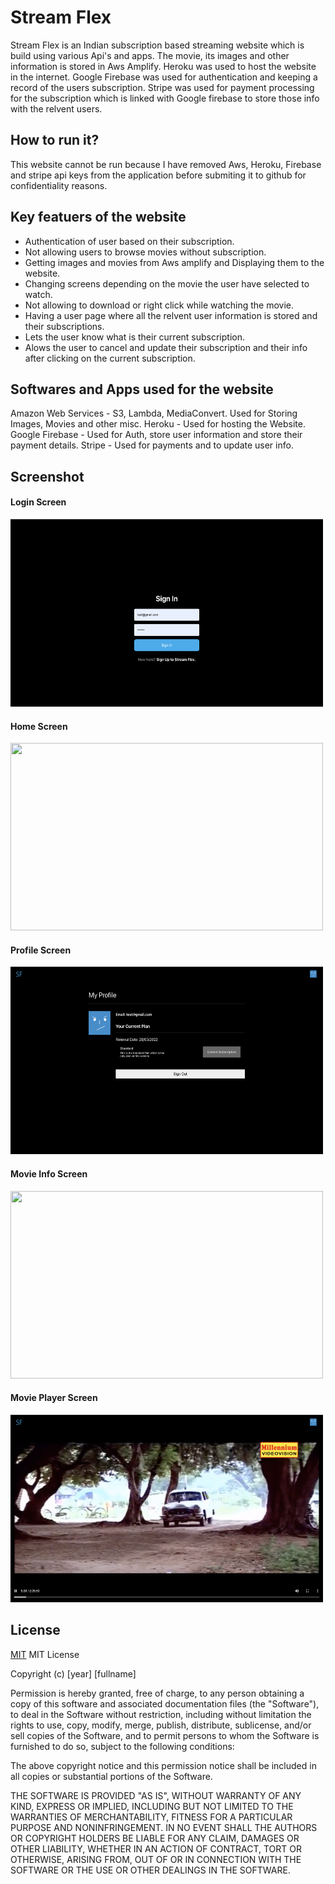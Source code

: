 # Stream Flex
Stream Flex is an Indian subscription based streaming website which is build using various Api's and apps. The movie, its images and other information is stored in Aws Amplify. Heroku was used to host the website in the internet. Google Firebase was used for authentication and keeping a record of the users subscription. Stripe was used for payment processing for the subscription which is linked with Google firebase to store those info with the relvent users. 

## How to run it?
This website cannot be run because I have removed Aws, Heroku, Firebase and stripe api keys from the application before submiting it to github for confidentiality reasons. 

## Key featuers of the website
- Authentication of user based on their subscription. 
- Not allowing users to browse movies without subscription.
- Getting images and movies from Aws amplify and Displaying them to the website.
- Changing screens depending on the movie the user have selected to watch.
- Not allowing to download or right click while watching the movie.
- Having a user page where all the relvent user information is stored and their subscriptions.
- Lets the user know what is their current subscription.
- Alows the user to cancel and update their subscription and their info after clicking on the current subscription.

## Softwares and Apps used for the website
Amazon Web Services - S3, Lambda, MediaConvert. Used for Storing Images, Movies and other misc.
Heroku - Used for hosting the Website.
Google Firebase - Used for Auth, store user information and store their payment details.
Stripe - Used for payments and to update user info.

## Screenshot 
#### Login Screen
<img src="https://github.com/Sooryasanand/Indian-Streaming-Service/blob/main/Screenshot/Screen%20Shot%202022-03-07%20at%2011.52.04%20am.png" width="500" height="300">

#### Home Screen
<img src="https://github.com/Sooryasanand/Indian-Streaming-Service/blob/main/Screenshot/Screen%20Shot%202022-03-07%20at%2011.52.12%20am.png" width="500" height="300">

#### Profile Screen
<img src="https://github.com/Sooryasanand/Indian-Streaming-Service/blob/main/Screenshot/Screen%20Shot%202022-03-07%20at%2011.52.21%20am.png" width="500" height="300">

#### Movie Info Screen
<img src="https://github.com/Sooryasanand/Indian-Streaming-Service/blob/main/Screenshot/Screen%20Shot%202022-03-07%20at%2011.52.27%20am.png" width="500" height="300">

#### Movie Player Screen
<img src="https://github.com/Sooryasanand/Indian-Streaming-Service/blob/main/Screenshot/Screen%20Shot%202022-03-07%20at%2011.52.39%20am.png" width="500" height="300">

## License
[MIT](https://choosealicense.com/licenses/mit/)
MIT License

Copyright (c) [year] [fullname]

Permission is hereby granted, free of charge, to any person obtaining a copy
of this software and associated documentation files (the "Software"), to deal
in the Software without restriction, including without limitation the rights
to use, copy, modify, merge, publish, distribute, sublicense, and/or sell
copies of the Software, and to permit persons to whom the Software is
furnished to do so, subject to the following conditions:

The above copyright notice and this permission notice shall be included in all
copies or substantial portions of the Software.

THE SOFTWARE IS PROVIDED "AS IS", WITHOUT WARRANTY OF ANY KIND, EXPRESS OR
IMPLIED, INCLUDING BUT NOT LIMITED TO THE WARRANTIES OF MERCHANTABILITY,
FITNESS FOR A PARTICULAR PURPOSE AND NONINFRINGEMENT. IN NO EVENT SHALL THE
AUTHORS OR COPYRIGHT HOLDERS BE LIABLE FOR ANY CLAIM, DAMAGES OR OTHER
LIABILITY, WHETHER IN AN ACTION OF CONTRACT, TORT OR OTHERWISE, ARISING FROM,
OUT OF OR IN CONNECTION WITH THE SOFTWARE OR THE USE OR OTHER DEALINGS IN THE
SOFTWARE.

